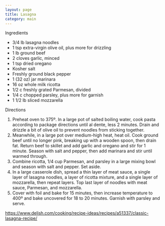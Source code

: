 ```yaml
---
layout: page
title: Lasagna
category: main
---
```


Ingredients
  * 3/4 lb lasagna noodles
  * 1 tsp extra-virgin olive oil, plus more for drizzling
  * 1 lb ground beef
  * 2 cloves garlic, minced
  * 1 tsp dried oregano
  * Kosher salt
  * Freshly ground black pepper
  * 1 (32 oz) jar marinara
  * 16 oz whole milk ricotta
  * 1/2 c freshly grated Parmesan, divided
  * 1/4 c chopped parsley, plus more for garnish
  * 1 1/2 lb sliced mozzarella

Directions
  1. Preheat oven to 375º. In a large pot of salted boiling water, cook pasta according to package directions until al dente, less 2 minutes. Drain and drizzle a bit of olive oil to prevent noodles from sticking together. 
  2. Meanwhile, in a large pot over medium-high heat, heat oil. Cook ground beef until no longer pink, breaking up with a wooden spoon, then drain fat. Return beef to skillet and add garlic and oregano and stir for 1 minute. Season with salt and pepper, then add marinara and stir until warmed through. 
  3. Combine ricotta, 1/4 cup Parmesan, and parsley in a large mixing bowl and season with salt and pepper. Set aside.
  4. In a large casserole dish, spread a thin layer of meat sauce, a single layer of lasagna noodles, a layer of ricotta mixture, and a single layer of mozzarella, then repeat layers. Top last layer of noodles with meat sauce, Parmesan, and mozzarella. 
  5. Cover with foil and bake for 15 minutes, then increase temperature to 400º and bake uncovered for 18 to 20 minutes. Garnish with parsley and serve. 

<https://www.delish.com/cooking/recipe-ideas/recipes/a51337/classic-lasagna-recipe/>